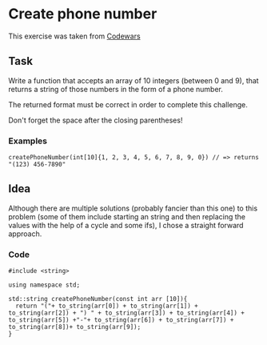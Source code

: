 # Create phone number

This exercise was taken from [Codewars](https://www.codewars.com/kata/525f50e3b73515a6db000b83)

## Task
Write a function that accepts an array of 10 integers (between 0 and 9), that returns a string of those numbers in the form of a phone number.

The returned format must be correct in order to complete this challenge.

Don't forget the space after the closing parentheses!

### Examples
```
createPhoneNumber(int[10]{1, 2, 3, 4, 5, 6, 7, 8, 9, 0}) // => returns "(123) 456-7890"
```

## Idea

Although there are multiple solutions (probably fancier than this one) to this problem (some of them include starting an string and then replacing the values with the help of a cycle and some ifs), I chose a straight forward approach.

### Code
```
#include <string>

using namespace std;
 
std::string createPhoneNumber(const int arr [10]){
  return "("+ to_string(arr[0]) + to_string(arr[1]) + to_string(arr[2]) + ") " + to_string(arr[3]) + to_string(arr[4]) + to_string(arr[5]) +"-"+ to_string(arr[6]) + to_string(arr[7]) + to_string(arr[8])+ to_string(arr[9]);
}
```
